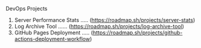 DevOps Projects
1. Server Performance Stats ..... (https://roadmap.sh/projects/server-stats)
2. Log Archive Tool ...... (https://roadmap.sh/projects/log-archive-tool)
3. GitHub Pages Deployment ..... (https://roadmap.sh/projects/github-actions-deployment-workflow)
